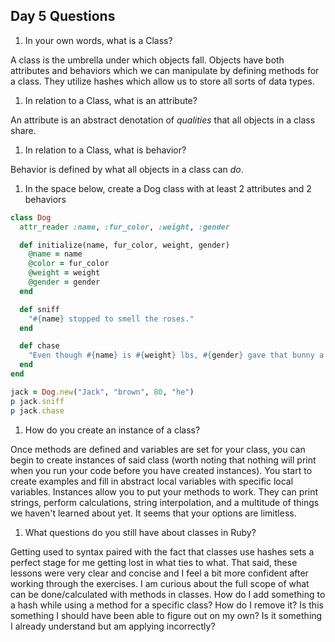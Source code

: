 ## Day 5 Questions

1. In your own words, what is a Class?

A class is the umbrella under which objects fall. Objects have both attributes and behaviors which we can manipulate by defining methods for a class. They utilize hashes which allow us to store all sorts of data types.

1. In relation to a Class, what is an attribute?

An attribute is an abstract denotation of *qualities* that all objects in a class share.

1. In relation to a Class, what is behavior?

Behavior is defined by what all objects in a class can *do*.

1. In the space below, create a Dog class with at least 2 attributes and 2 behaviors

```ruby
class Dog
  attr_reader :name, :fur_color, :weight, :gender

  def initialize(name, fur_color, weight, gender)
    @name = name
    @color = fur_color
    @weight = weight
    @gender = gender
  end

  def sniff
    "#{name} stopped to smell the roses."
  end

  def chase
    "Even though #{name} is #{weight} lbs, #{gender} gave that bunny a run for its money."
  end
end

jack = Dog.new("Jack", "brown", 80, "he")
p jack.sniff
p jack.chase
```

1. How do you create an instance of a class?

Once methods are defined and variables are set for your class, you can begin to create instances of said class (worth noting that nothing will print when you run your code before you have created instances). You start to create examples and fill in abstract local variables with specific local variables. Instances allow you to put your methods to work. They can print strings, perform calculations, string interpolation, and a multitude of things we haven't learned about yet. It seems that your options are limitless.

1. What questions do you still have about classes in Ruby?

Getting used to syntax paired with the fact that classes use hashes sets a perfect stage for me getting lost in what ties to what. That said, these lessons were very clear and concise and I feel a bit more confident after working through the exercises. I am curious about the full scope of what can be done/calculated with methods in classes. How do I add something to a hash while using a method for a specific class? How do I remove it? Is this something I should have been able to figure out on my own? Is it something I already understand but am applying incorrectly?
